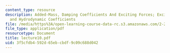```yaml
---
content_type: resource
description: Added-Mass, Damping Coefficients And Exciting Forces; Exciting Forces
  and Hydrodynamic Coefficients
file: /media/https%3A/open-learning-course-data-rc.s3.amazonaws.com/2-24-ocean-wave-interaction-with-ships-and-offshore-energy-systems-13-022-spring-2002/3f5cfdb4592d65ebcbdf9c09c688d042_lecture10.pdf
file_type: application/pdf
resourcetype: Document
title: lecture10.pdf
uid: 3f5cfdb4-592d-65eb-cbdf-9c09c688d042
---
```

